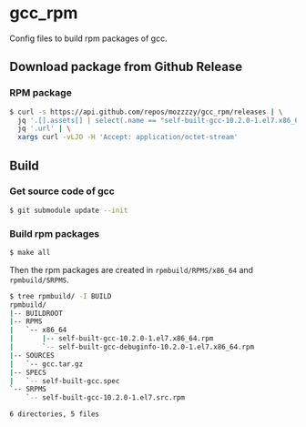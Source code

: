 # gcc_rpm
Config files to build rpm packages of gcc.

## Download package from Github Release
### RPM package
```bash
$ curl -s https://api.github.com/repos/mozzzzy/gcc_rpm/releases | \
  jq '.[].assets[] | select(.name == "self-built-gcc-10.2.0-1.el7.x86_64.rpm")' | \
  jq '.url' | \
  xargs curl -vLJO -H 'Accept: application/octet-stream'
```

## Build
### Get source code of gcc
```bash
$ git submodule update --init
```

### Build rpm packages
```bash
$ make all
```
Then the rpm packages are created in `rpmbuild/RPMS/x86_64` and `rpmbuild/SRPMS`.
```bash
$ tree rpmbuild/ -I BUILD
rpmbuild/
|-- BUILDROOT
|-- RPMS
|   `-- x86_64
|       |-- self-built-gcc-10.2.0-1.el7.x86_64.rpm
|       `-- self-built-gcc-debuginfo-10.2.0-1.el7.x86_64.rpm
|-- SOURCES
|   `-- gcc.tar.gz
|-- SPECS
|   `-- self-built-gcc.spec
`-- SRPMS
    `-- self-built-gcc-10.2.0-1.el7.src.rpm

6 directories, 5 files
```
